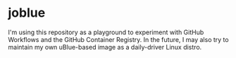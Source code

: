 # joblue

I'm using this repository as a playground to experiment with GitHub Workflows and the GitHub Container Registry. In the future, I may also try to maintain my own uBlue-based image as a daily-driver Linux distro.